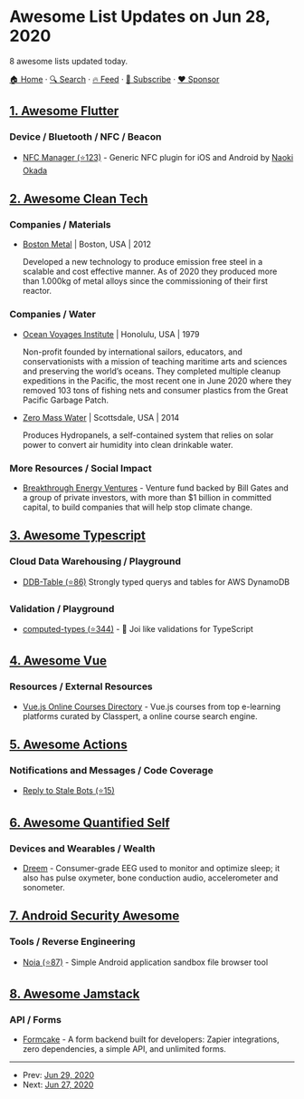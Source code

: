 # Awesome List Updates on Jun 28, 2020

8 awesome lists updated today.

[🏠 Home](/README.md) · [🔍 Search](https://www.trackawesomelist.com/search/) · [🔥 Feed](https://www.trackawesomelist.com/rss.xml) · [📮 Subscribe](https://trackawesomelist.us17.list-manage.com/subscribe?u=d2f0117aa829c83a63ec63c2f&id=36a103854c) · [❤️  Sponsor](https://github.com/sponsors/theowenyoung)



## [1. Awesome Flutter](/content/Solido/awesome-flutter/README.md)

### Device / Bluetooth / NFC / Beacon

*   [NFC Manager (⭐123)](https://github.com/okadan/flutter-nfc-manager) <!--stargazers:okadan/flutter-nfc-manager--> - Generic NFC plugin for iOS and Android by [Naoki Okada](https://github.com/okadan)

## [2. Awesome Clean Tech](/content/nglgzz/awesome-clean-tech/README.md)

### Companies / Materials

*   [Boston Metal](https://www.bostonmetal.com/) | Boston, USA | 2012

    Developed a new technology to produce emission free steel in a scalable and cost effective manner. As of 2020 they produced more than 1.000kg of metal alloys since the commissioning of their first reactor.

### Companies / Water

*   [Ocean Voyages Institute](https://www.oceanvoyagesinstitute.org/) | Honolulu, USA | 1979

    Non-profit founded by international sailors, educators, and conservationists with a mission of teaching maritime arts and sciences and preserving the world’s oceans. They completed multiple cleanup expeditions in the Pacific, the most recent one in June 2020 where they removed 103 tons of fishing nets and consumer plastics from the Great Pacific Garbage Patch.
*   [Zero Mass Water](https://www.zeromasswater.com/) | Scottsdale, USA | 2014

    Produces Hydropanels, a self-contained system that relies on solar power to convert air humidity into clean drinkable water.

### More Resources / Social Impact

*   [Breakthrough Energy Ventures](https://www.b-t.energy/) - Venture fund backed by Bill Gates and a group of private investors, with more than $1 billion in committed capital, to build companies that will help stop climate change.

## [3. Awesome Typescript](/content/dzharii/awesome-typescript/README.md)

### Cloud Data Warehousing / Playground

*   [DDB-Table (⭐86)](https://github.com/neuledge/ddb-table) Strongly typed querys and tables for AWS DynamoDB

### Validation / Playground

*   [computed-types (⭐344)](https://github.com/neuledge/computed-types) - 🦩 Joi like validations for TypeScript

## [4. Awesome Vue](/content/vuejs/awesome-vue/README.md)

### Resources / External Resources

*   [Vue.js Online Courses Directory](https://classpert.com/vuejs) - Vue.js courses from top e-learning platforms curated by Classpert, a online course search engine.

## [5. Awesome Actions](/content/sdras/awesome-actions/README.md)

### Notifications and Messages / Code Coverage

*   [Reply to Stale Bots (⭐15)](https://github.com/c-hive/fresh-bot)

## [6. Awesome Quantified Self](/content/woop/awesome-quantified-self/README.md)

### Devices and Wearables / Wealth

*   [Dreem](https://dreem.com/) - Consumer-grade EEG used to monitor and optimize sleep; it also has pulse oxymeter, bone conduction audio, accelerometer and sonometer.

## [7. Android Security Awesome](/content/ashishb/android-security-awesome/README.md)

### Tools / Reverse Engineering

*   [Noia (⭐87)](https://github.com/0x742/noia) - Simple Android application sandbox file browser tool

## [8. Awesome Jamstack](/content/automata/awesome-jamstack/README.md)

### API / Forms

*   [Formcake](https://formcake.com) - A form backend built for developers: Zapier integrations, zero dependencies, a simple API, and unlimited forms.

---

- Prev: [Jun 29, 2020](/content/2020/06/29/README.md)
- Next: [Jun 27, 2020](/content/2020/06/27/README.md)